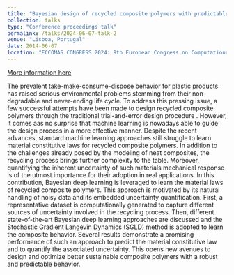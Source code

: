 ```yaml
---
title: "Bayesian design of recycled composite polymers with predictable uncertain behavior"
collection: talks
type: "Conference proceedings talk"
permalink: /talks/2024-06-07-talk-2
venue: "Lisboa, Portugal"
date: 2014-06-07
location: "ECCOMAS CONGRESS 2024: 9th European Congress on Computational Methods in Applied Sciences and Engineering"
---
```

[More information here](https://eccomas2024.org/event/contribution/7557d863-96d8-11ee-8a2d-000c29ddfc0c)

The prevalent take-make-consume-dispose behavior for plastic products has raised serious environmental problems stemming from their non-degradable and never-ending life cycle. To address this pressing issue, a few successful attempts have been made to design recycled composite polymers through the traditional trial-and-error design procedure . However, it comes aas no surprise that machine learning is nowadays able to guide the design process in a more effective manner. Despite the recent advances, standard machine learning approaches still struggle to learn material constitutive laws for recycled composite polymers. In addition to the challenges already posed by the modeling of neat composites, the recycling process brings further complexity to the table. Moreover, quantifying the inherent uncertainty of such materials mechanical response is of the utmost importance for their adoption in real applications. In this contribution, Bayesian deep learning is leveraged to learn the material laws of recycled composite polymers. This approach is motivated by its natural handling of noisy data and its embedded uncertainty quantification. First, a representative dataset is computationally generated to capture different sources of uncertainty involved in the recycling process. Then, different state-of-the-art Bayesian deep learning approaches are discussed and the Stochastic Gradient Langevin Dynamics (SGLD) method is adopted to learn the composite behavior. Several results demonstrate a promising performance of such an approach to predict the material constitutive law and to quantify the associated uncertainty. This opens new avenues to design and optimize better sustainable composite polymers with a robust and predictable behavior.
